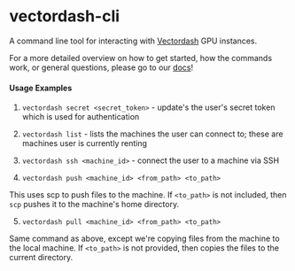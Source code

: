 # vectordash-cli
A command line tool for interacting with [Vectordash](http://vectordash.com) GPU instances. 

For a more detailed overview on how to get started, how the commands work, or general questions, please go to our [docs](https://docs.vectordash.com)!


#### Usage Examples

1) `vectordash secret <secret_token>` - update's the user's secret token which is used for authentication

2) `vectordash list` - lists the machines the user can connect to; these are machines user is currently renting

3) `vectordash ssh <machine_id>` - connect the user to a machine via SSH

4) `vectordash push <machine_id> <from_path> <to_path>`

  This uses scp to push files to the machine. If `<to_path>` is not included,
  then `scp` pushes it to the machine's home directory.

5) `vectordash pull <machine_id> <from_path> <to_path>`

  Same command as above, except we're copying files from the machine to the local machine. 
  If `<to_path>` is not provided, then copies the files to the current directory.
